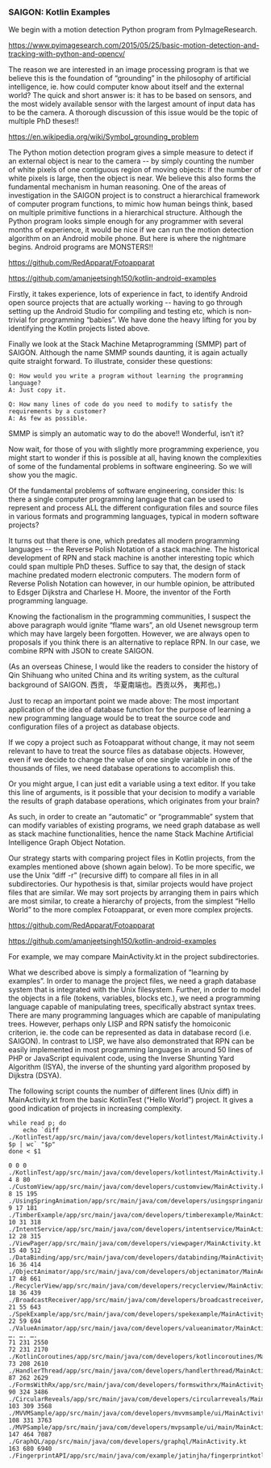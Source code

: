 ### SAIGON: Kotlin Examples

We begin with a motion detection Python program from PyImageResearch.

https://www.pyimagesearch.com/2015/05/25/basic-motion-detection-and-tracking-with-python-and-opencv/

The reason we are interested in an image processing program is that we believe this is the foundation of “grounding” in the philosophy of artificial intelligence, ie. how could computer know about itself and the external world? The quick and short answer is: it has to be based on sensors, and the most widely available sensor with the largest amount of input data has to be the camera. A thorough discussion of this issue would be the topic of multiple PhD theses!! 

https://en.wikipedia.org/wiki/Symbol_grounding_problem

The Python motion detection program gives a simple measure to detect if an external object is near to the camera -- by simply counting the number of white pixels of one contiguous region of moving objects: if the number of white pixels is large, then the object is near. We believe this also forms the fundamental mechanism in human reasoning. One of the areas of investigation in the SAIGON project is to construct a hierarchical framework of computer program functions, to mimic how human beings think, based on multiple primitive functions in a hierarchical structure. 
Although the Python program looks simple enough for any programmer with several months of experience, it would be nice if we can run the motion detection algorithm on an Android mobile phone. But here is where the nightmare begins. Android programs are MONSTERS!!

https://github.com/RedApparat/Fotoapparat

https://github.com/amanjeetsingh150/kotlin-android-examples

Firstly, it takes experience, lots of experience in fact, to identify Android open source projects that are actually working -- having to go through setting up the Android Studio for compiling and testing etc, which is non-trivial for programming “babies”. We have done the heavy lifting for you by identifying the Kotlin projects listed above.

Finally we look at the Stack Machine Metaprogramming (SMMP) part of SAIGON. Although the name SMMP sounds daunting, it is again actually quite straight forward. To illustrate, consider these questions: 

    Q: How would you write a program without learning the programming language? 
    A: Just copy it. 

    Q: How many lines of code do you need to modify to satisfy the requirements by a customer?
    A: As few as possible.

SMMP is simply an automatic way to do the above!! Wonderful, isn’t it?

Now wait, for those of you with slightly more programming experience, you might start to wonder if this is possible at all, having known the complexities of some of the fundamental problems in software engineering. So we will show you the magic.

Of the fundamental problems of software engineering, consider this: Is there a single computer programming language that can be used to represent and process ALL the different configuration files and source files in various formats and programming languages, typical in modern software projects?

It turns out that there is one, which predates all modern programming languages -- the Reverse Polish Notation of a stack machine. The historical development of RPN and stack machine is another interesting topic which could span multiple PhD theses. Suffice to say that, the design of stack machine predated modern electronic computers. The modern form of Reverse Polish Notation can however, in our humble opinion, be attributed to Edsger Dijkstra and Charlese H. Moore, the inventor of the Forth programming language.

Knowing the factionalism in the programming communities, I suspect the above paragraph would ignite “flame wars”, an old Usenet newsgroup term which may have largely been forgotten. However, we are always open to proposals if you think there is an alternative to replace RPN. In our case, we combine RPN with JSON to create SAIGON.  

(As an overseas Chinese, I would like the readers to consider the history of Qin Shihuang who united China and its writing system, as the cultural background of SAIGON.  西贡， 华夏南端也。西贡以外， 夷邦也。)

Just to recap an important point we made above: The most important application of the idea of database function for the purpose of learning a new programming language would be to treat the source code and configuration files of a project as database objects.

If we copy a project such as Fotoapparat without change, it may not seem relevant to have to treat the source files as database objects. However, even if we decide to change the value of one single variable in one of the thousands of files, we need database operations to accomplish this. 

Or you might argue, I can just edit a variable using a text editor. If you take this line of arguments, is it possible that your decision to modify a variable the results of graph database operations, which originates from your brain? 

As such, in order to create an “automatic” or “programmable” system that can modify variables of existing programs, we need graph database as well as stack machine functionalities, hence the name Stack Machine Artificial Intelligence Graph Object Notation.

Our strategy starts with comparing project files in Kotlin projects, from the examples mentioned above (shown again below). To be more specific, we use the Unix “diff -r” (recursive diff) to compare all files in in all subdirectories. Our hypothesis is that, similar projects would have project files that are similar. We may sort projects by arranging them in pairs which are most similar, to create a hierarchy of projects, from the simplest “Hello World” to the more complex Fotoapparat, or even more complex projects.

https://github.com/RedApparat/Fotoapparat

https://github.com/amanjeetsingh150/kotlin-android-examples

For example, we may compare MainActivity.kt in the project subdirectories. 

What we described above is simply a formalization of “learning by examples”. In order to manage the project files, we need a graph database system that is integrated with the Unix filesystem. Further, in order to model the objects in a file (tokens, variables, blocks etc.), we need a programming language capable of manipulating trees, specifically abstract syntax trees. There are many programming languages which are capable of manipulating trees. However, perhaps only LISP and RPN satisfy the homoiconic criterion, ie. the code can be represented as data in database record (i.e. SAIGON). In contrast to LISP, we have also demonstrated that RPN can be easily implemented in most programming languages in around 50 lines of PHP or JavaScript equivalent code, using the Inverse Shunting Yard Algorithm (ISYA), the inverse of the shunting yard algorithm proposed by Dijkstra (DSYA).

The following script counts the number of different lines (Unix diff) in MainActivity.kt from the basic KotlinTest (“Hello World”) project. It gives a good indication of projects in increasing complexity.

```
while read p; do
    echo `diff ./KotlinTest/app/src/main/java/com/developers/kotlintest/MainActivity.kt $p | wc` "$p"
done < $1
```
```
0 0 0 ./KotlinTest/app/src/main/java/com/developers/kotlintest/MainActivity.kt
4 8 80 ./CustomView/app/src/main/java/com/developers/customview/MainActivity.kt
8 15 195 ./UsingSpringAnimation/app/src/main/java/com/developers/usingspringanimation/MainActivity.kt
9 17 181 ./TimberExample/app/src/main/java/com/developers/timberexample/MainActivity.kt
10 31 318 ./IntentService/app/src/main/java/com/developers/intentservice/MainActivity.kt
12 28 315 ./ViewPager/app/src/main/java/com/developers/viewpager/MainActivity.kt
15 40 512 ./DataBinding/app/src/main/java/com/developers/databinding/MainActivity.kt
16 36 414 ./ObjectAnimator/app/src/main/java/com/developers/objectanimator/MainActivity.kt
17 48 661 ./RecyclerView/app/src/main/java/com/developers/recyclerview/MainActivity.kt
18 36 439 ./BroadcastReceiver/app/src/main/java/com/developers/broadcastreceiver/MainActivity.kt
21 55 643 ./SpekExample/app/src/main/java/com/developers/spekexample/MainActivity.kt
22 59 694 ./ValueAnimator/app/src/main/java/com/developers/valueanimator/MainActivity.kt
…. …. ….
71 231 2550 
72 231 2170 ./KotlinCoroutines/app/src/main/java/com/developers/kotlincoroutines/MainActivity.kt
73 208 2610 ./HandlerThread/app/src/main/java/com/developers/handlerthread/MainActivity.kt
87 262 2629 ./FormsWithRx/app/src/main/java/com/developers/formswithrx/MainActivity.kt
90 324 3486 ./CircularReveals/app/src/main/java/com/developers/circularreveals/MainActivity.kt
103 309 3568 ./MVVMSample/app/src/main/java/com/developers/mvvmsample/ui/MainActivity.kt
108 331 3763 ./MVPSample/app/src/main/java/com/developers/mvpsample/ui/main/MainActivity.kt
147 464 7087 ./GraphQL/app/src/main/java/com/developers/graphql/MainActivity.kt
163 680 6940 ./FingerprintAPI/app/src/main/java/com/example/jatinjha/fingerprintkotlin/MainActivity.kt
```
